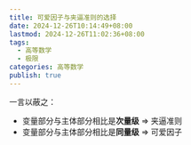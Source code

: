 ```yaml
---
title: 可爱因子与夹逼准则的选择
date: 2024-12-26T10:14:49+08:00
lastmod: 2024-12-26T11:02:36+08:00
tags:
  - 高等数学
  - 极限
categories: 高等数学
publish: true
---
```


一言以蔽之：
+ 变量部分与主体部分相比是**次量级** $\Rightarrow$ 夹逼准则
+ 变量部分与主体部分相比是**同量级** $\Rightarrow$ 可爱因子

